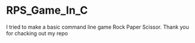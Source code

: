 # RPS_Game_In_C
I tried to make a basic command line game Rock Paper Scissor.
Thank you for chacking out my repo
